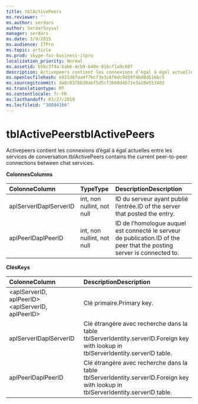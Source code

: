 ```yaml
---
title: tblActivePeers
ms.reviewer: ''
ms.author: serdars
author: SerdarSoysal
manager: serdars
ms.date: 3/9/2015
ms.audience: ITPro
ms.topic: article
ms.prod: skype-for-business-itpro
localization_priority: Normal
ms.assetid: b50c3f4a-bab6-4cb9-b40e-016cf1a9c607
description: Activepeers contient les connexions d’égal à égal actuelles entre les services de conversation.
ms.openlocfilehash: e921d6faa4f7bcf3e3c6f6dc9859f4bd0db16bc5
ms.sourcegitcommit: da8c037bb30abf5d5cf3b60d4b71e3a10e553402
ms.translationtype: MT
ms.contentlocale: fr-FR
ms.lasthandoff: 03/27/2019
ms.locfileid: "30884166"
---
```

# <a name="tblactivepeers"></a><span data-ttu-id="e5c9d-103">tblActivePeers</span><span class="sxs-lookup"><span data-stu-id="e5c9d-103">tblActivePeers</span></span>
 
<span data-ttu-id="e5c9d-104">Activepeers contient les connexions d’égal à égal actuelles entre les services de conversation.</span><span class="sxs-lookup"><span data-stu-id="e5c9d-104">tblActivePeers contains the current peer-to-peer connections between chat services.</span></span>
  
<span data-ttu-id="e5c9d-105">**Colonnes**</span><span class="sxs-lookup"><span data-stu-id="e5c9d-105">**Columns**</span></span>

|<span data-ttu-id="e5c9d-106">**Colonne**</span><span class="sxs-lookup"><span data-stu-id="e5c9d-106">**Column**</span></span>|<span data-ttu-id="e5c9d-107">**Type**</span><span class="sxs-lookup"><span data-stu-id="e5c9d-107">**Type**</span></span>|<span data-ttu-id="e5c9d-108">**Description**</span><span class="sxs-lookup"><span data-stu-id="e5c9d-108">**Description**</span></span>|
|:-----|:-----|:-----|
|<span data-ttu-id="e5c9d-109">aplServerID</span><span class="sxs-lookup"><span data-stu-id="e5c9d-109">aplServerID</span></span>  <br/> |<span data-ttu-id="e5c9d-110">int, non null</span><span class="sxs-lookup"><span data-stu-id="e5c9d-110">int, not null</span></span>  <br/> |<span data-ttu-id="e5c9d-111">ID du serveur ayant publié l’entrée.</span><span class="sxs-lookup"><span data-stu-id="e5c9d-111">ID of the server that posted the entry.</span></span>  <br/> |
|<span data-ttu-id="e5c9d-112">aplPeerID</span><span class="sxs-lookup"><span data-stu-id="e5c9d-112">aplPeerID</span></span>  <br/> |<span data-ttu-id="e5c9d-113">int, non null</span><span class="sxs-lookup"><span data-stu-id="e5c9d-113">int, not null</span></span>  <br/> |<span data-ttu-id="e5c9d-114">ID de l’homologue auquel est connecté le serveur de publication.</span><span class="sxs-lookup"><span data-stu-id="e5c9d-114">ID of the peer that the posting server is connected to.</span></span>  <br/> |
   
<span data-ttu-id="e5c9d-115">**Clés**</span><span class="sxs-lookup"><span data-stu-id="e5c9d-115">**Keys**</span></span>

|<span data-ttu-id="e5c9d-116">**Colonne**</span><span class="sxs-lookup"><span data-stu-id="e5c9d-116">**Column**</span></span>|<span data-ttu-id="e5c9d-117">**Description**</span><span class="sxs-lookup"><span data-stu-id="e5c9d-117">**Description**</span></span>|
|:-----|:-----|
|<span data-ttu-id="e5c9d-118">\<aplServerID, aplPeerID\></span><span class="sxs-lookup"><span data-stu-id="e5c9d-118">\<aplServerID, aplPeerID\></span></span>  <br/> |<span data-ttu-id="e5c9d-119">Clé primaire.</span><span class="sxs-lookup"><span data-stu-id="e5c9d-119">Primary key.</span></span>  <br/> |
|<span data-ttu-id="e5c9d-120">aplServerID</span><span class="sxs-lookup"><span data-stu-id="e5c9d-120">aplServerID</span></span>  <br/> |<span data-ttu-id="e5c9d-121">Clé étrangère avec recherche dans la table tblServerIdentity.serverID.</span><span class="sxs-lookup"><span data-stu-id="e5c9d-121">Foreign key with lookup in tblServerIdentity.serverID table.</span></span>  <br/> |
|<span data-ttu-id="e5c9d-122">aplPeerID</span><span class="sxs-lookup"><span data-stu-id="e5c9d-122">aplPeerID</span></span>  <br/> |<span data-ttu-id="e5c9d-123">Clé étrangère avec recherche dans la table tblServerIdentity.serverID.</span><span class="sxs-lookup"><span data-stu-id="e5c9d-123">Foreign key with lookup in tblServerIdentity.serverID table.</span></span>  <br/> |
   

